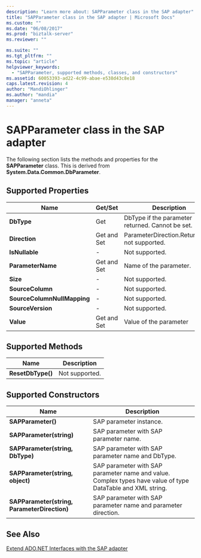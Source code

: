 ```yaml
---
description: "Learn more about: SAPParameter class in the SAP adapter"
title: "SAPParameter class in the SAP adapter | Microsoft Docs"
ms.custom: ""
ms.date: "06/08/2017"
ms.prod: "biztalk-server"
ms.reviewer: ""

ms.suite: ""
ms.tgt_pltfrm: ""
ms.topic: "article"
helpviewer_keywords: 
  - "SAPParameter, supported methods, classes, and constructors"
ms.assetid: 60053393-ad22-4c99-abae-e538d43c8e18
caps.latest.revision: 4
author: "MandiOhlinger"
ms.author: "mandia"
manager: "anneta"
---
```

# SAPParameter class in the SAP adapter
The following section lists the methods and properties for the **SAPParameter** class. This is derived from **System.Data.Common.DbParameter**.  
  
## Supported Properties  
  
|Name|Get/Set|Description|  
|----------|--------------|-----------------|  
|**DbType**|Get|DbType if the parameter returned. Cannot be set.|  
|**Direction**|Get and Set|ParameterDirection.ReturnValue not supported.|  
|**IsNullable**|-|Not supported.|  
|**ParameterName**|Get and Set|Name of the parameter.|  
|**Size**|-|Not supported.|  
|**SourceColumn**|-|Not supported.|  
|**SourceColumnNullMapping**|-|Not supported.|  
|**SourceVersion**|-|Not supported.|  
|**Value**|Get and Set|Value of the parameter|  
  
## Supported Methods  
  
|Name|Description|  
|----------|-----------------|  
|**ResetDbType()**|Not supported.|  
  
## Supported Constructors  
  
|Name|Description|  
|----------|-----------------|  
|**SAPParameter()**|SAP parameter instance.|  
|**SAPParameter(string)**|SAP parameter with SAP parameter name.|  
|**SAPParameter(string, DbType)**|SAP parameter with SAP parameter name and DbType.|  
|**SAPParameter(string, object)**|SAP parameter with SAP parameter name and value. Complex types have value of type DataTable and XML string.|  
|**SAPParameter(string, ParameterDirection)**|SAP parameter with SAP parameter name and parameter direction.|  
  
## See Also  
 [Extend ADO.NET Interfaces with the SAP adapter](../../adapters-and-accelerators/adapter-sap/extend-ado-net-interfaces-with-the-sap-adapter.md)
